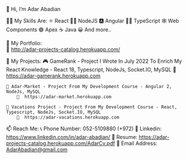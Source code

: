 👋 Hi, I’m Adar Abadian

🤹‍♀️ My Skills Are:
      ⚛  React
      👩‍💻 NodeJS
      🅰 Angular
      👨‍💻 TypeScript
      🕸  Web Components
      🟣 Apex
      ☕ Java
      😀 And more..
      
🤵 My Portfolio:  
    🔗  http://adar-projects-catalog.herokuapp.com/

📇 My Projects: 
    🎮 GameRank - Project I Wrote In July 2022 To Enrich My React Knowledge - React 18, Typescript, NodeJs, Socket.IO, MySQL
        🔗  https://adar-gamerank.herokuapp.com

    🛒 Adar-Market - Project From My Development Course - Angular 2, NodeJs, MySQL
        🔗  https://adar-market.herokuapp.com

    🌴 Vacations Project - Project From My Development Course - React, Typescript, NodeJs, Socket.IO, MySQL
        🔗  https://adar-vacations.herokuapp.com


📫 Reach Me:
    📞 Phone Number: 052-5109880  (+972)
    🔗 Linkedin: https://www.linkedin.com/in/adar-abadian/
    📃 Resume: https://adar-projects-catalog.herokuapp.com/AdarCv.pdf
    📧 Email Address: AdarAbadian@gmail.com
